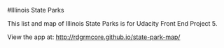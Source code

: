 #Illinois State Parks

This list and map of Illinois State Parks is for Udacity Front End Project 5.

View the app at: http://rdgrmcore.github.io/state-park-map/

